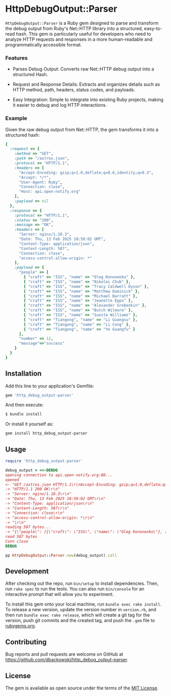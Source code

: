 # HttpDebugOutput::Parser

`HttpDebugOutput::Parser` is a Ruby gem designed to parse and transform the debug output from Ruby's Net::HTTP library into a structured, easy-to-read hash. This gem is particularly useful for developers who need to analyze HTTP requests and responses in a more human-readable and programmatically accessible format.

### Features

* Parses Debug Output: Converts raw Net::HTTP debug output into a structured Hash.

* Request and Response Details: Extracts and organizes details such as HTTP method, path, headers, status codes, and payloads.

* Easy Integration: Simple to integrate into existing Ruby projects, making it easier to debug and log HTTP interactions.


### Example

Given the raw debug output from Net::HTTP, the gem transforms it into a structured hash:

```ruby
{
  :request => {
    :method => "GET",
    :path => "/astros.json",
    :protocol => "HTTP/1.1",
    :headers => [
      "Accept-Encoding: gzip;q=1.0,deflate;q=0.6,identity;q=0.3",
      "Accept: */*",
      "User-Agent: Ruby",
      "Connection: close",
      "Host: api.open-notify.org"
    ],
    :payload => nil
  },
  :response => {
    :protocol => "HTTP/1.1",
    :status => "200",
    :message => "OK",
    :headers => [
      "Server: nginx/1.10.3",
      "Date: Thu, 13 Feb 2025 18:58:02 GMT",
      "Content-Type: application/json",
      "Content-Length: 587",
      "Connection: close",
      "access-control-allow-origin: *"
    ],
    :payload => {
      "people" => [
        { "craft" => "ISS", "name" => "Oleg Kononenko" },
        { "craft" => "ISS", "name" => "Nikolai Chub" },
        { "craft" => "ISS", "name" => "Tracy Caldwell Dyson" },
        { "craft" => "ISS", "name" => "Matthew Dominick" },
        { "craft" => "ISS", "name" => "Michael Barratt" },
        { "craft" => "ISS", "name" => "Jeanette Epps" },
        { "craft" => "ISS", "name" => "Alexander Grebenkin" },
        { "craft" => "ISS", "name" => "Butch Wilmore" },
        { "craft" => "ISS", "name" => "Sunita Williams" },
        { "craft" => "Tiangong", "name" => "Li Guangsu" },
        { "craft" => "Tiangong", "name" => "Li Cong" },
        { "craft" => "Tiangong", "name" => "Ye Guangfu" }
      ],
      "number" => 12,
      "message"=>"success"
    }
  }
}
```

## Installation

Add this line to your application's Gemfile:

```ruby
gem 'http_debug_output-parser'
```

And then execute:

```bash
$ bundle install
```

Or install it yourself as:

```bash
gem install http_debug_output-parser
```

## Usage

```ruby
require 'http_debug_output-parser'

debug_output = <<~DEBUG
opening connection to api.open-notify.org:80...
opened
<- "GET /astros.json HTTP/1.1\r\nAccept-Encoding: gzip;q=1.0,deflate;q=0.6,identity;q=0.3\r\nAccept: */*\r\nUser-Agent: Ruby\r\nConnection: close\r\nHost: api.open-notify.org\r\n\r\n"
-> "HTTP/1.1 200 OK\r\n"
-> "Server: nginx/1.10.3\r\n"
-> "Date: Thu, 13 Feb 2025 18:58:02 GMT\r\n"
-> "Content-Type: application/json\r\n"
-> "Content-Length: 587\r\n"
-> "Connection: close\r\n"
-> "access-control-allow-origin: *\r\n"
-> "\r\n"
reading 587 bytes...
-> "{\"people\": [{\"craft\": \"ISS\", \"name\": \"Oleg Kononenko\"}, {\"craft\": \"ISS\", \"name\": \"Nikolai Chub\"}, {\"craft\": \"ISS\", \"name\": \"Tracy Caldwell Dyson\"}, {\"craft\": \"ISS\", \"name\": \"Matthew Dominick\"}, {\"craft\": \"ISS\", \"name\": \"Michael Barratt\"}, {\"craft\": \"ISS\", \"name\": \"Jeanette Epps\"}, {\"craft\": \"ISS\", \"name\": \"Alexander Grebenkin\"}, {\"craft\": \"ISS\", \"name\": \"Butch Wilmore\"}, {\"craft\": \"ISS\", \"name\": \"Sunita Williams\"}, {\"craft\": \"Tiangong\", \"name\": \"Li Guangsu\"}, {\"craft\": \"Tiangong\", \"name\": \"Li Cong\"}, {\"craft\": \"Tiangong\", \"name\": \"Ye Guangfu\"}], \"number\": 12, \"message\": \"success\"}"
read 587 bytes
Conn close
DEBUG

pp HttpDebugOutput::Parser.new(debug_output).call
```

## Development

After checking out the repo, run `bin/setup` to install dependencies. Then, run `rake spec` to run the tests. You can also run `bin/console` for an interactive prompt that will allow you to experiment.

To install this gem onto your local machine, run `bundle exec rake install`. To release a new version, update the version number in `version.rb`, and then run `bundle exec rake release`, which will create a git tag for the version, push git commits and the created tag, and push the `.gem` file to [rubygems.org](https://rubygems.org).

## Contributing

Bug reports and pull requests are welcome on GitHub at https://github.com/dbackowski/http_debug_output-parser.

## License

The gem is available as open source under the terms of the [MIT License](https://opensource.org/licenses/MIT).
